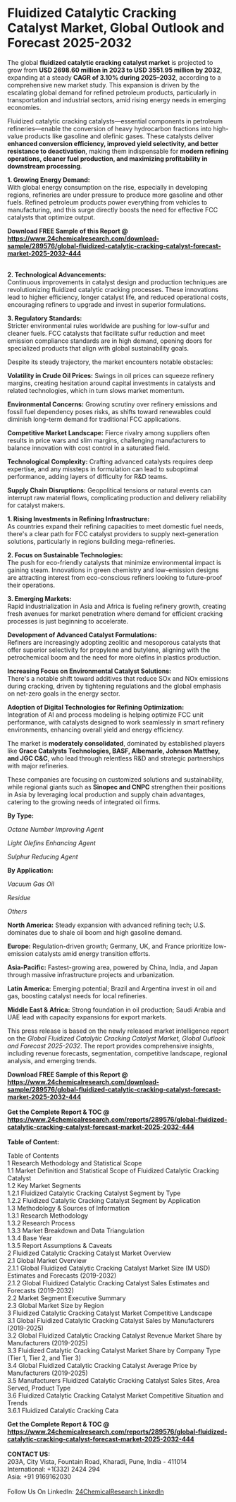 <h1>Fluidized Catalytic Cracking Catalyst Market, Global Outlook and Forecast 2025-2032</h1><p>The global <strong>fluidized catalytic cracking catalyst market</strong> is projected to grow from <strong>USD 2698.60 million in 2023 to USD 3551.95 million by 2032</strong>, expanding at a steady <strong>CAGR of 3.10% during 2025–2032</strong>, according to a comprehensive new market study. This expansion is driven by the escalating global demand for refined petroleum products, particularly in transportation and industrial sectors, amid rising energy needs in emerging economies.</p><p>Fluidized catalytic cracking catalysts—essential components in petroleum refineries—enable the conversion of heavy hydrocarbon fractions into high-value products like gasoline and olefinic gases. These catalysts deliver <strong>enhanced conversion efficiency, improved yield selectivity, and better resistance to deactivation</strong>, making them indispensable for <strong>modern refining operations, cleaner fuel production, and maximizing profitability in downstream processing</strong>.</p><p><strong>1. Growing Energy Demand:</strong><br>
With global energy consumption on the rise, especially in developing regions, refineries are under pressure to produce more gasoline and other fuels. Refined petroleum products power everything from vehicles to manufacturing, and this surge directly boosts the need for effective FCC catalysts that optimize output.</p><div><b>Download FREE Sample of this Report @ 
            <a href="https://www.24chemicalresearch.com/download-sample/289576/global-fluidized-catalytic-cracking-catalyst-forecast-market-2025-2032-444">
            https://www.24chemicalresearch.com/download-sample/289576/global-fluidized-catalytic-cracking-catalyst-forecast-market-2025-2032-444</a></b></div><br><p><strong>2. Technological Advancements:</strong><br>
Continuous improvements in catalyst design and production techniques are revolutionizing fluidized catalytic cracking processes. These innovations lead to higher efficiency, longer catalyst life, and reduced operational costs, encouraging refiners to upgrade and invest in superior formulations.</p><p><strong>3. Regulatory Standards:</strong><br>
Stricter environmental rules worldwide are pushing for low-sulfur and cleaner fuels. FCC catalysts that facilitate sulfur reduction and meet emission compliance standards are in high demand, opening doors for specialized products that align with global sustainability goals.</p><p>Despite its steady trajectory, the market encounters notable obstacles:</p><p><strong>Volatility in Crude Oil Prices:</strong> Swings in oil prices can squeeze refinery margins, creating hesitation around capital investments in catalysts and related technologies, which in turn slows market momentum.</p><p><strong>Environmental Concerns:</strong> Growing scrutiny over refinery emissions and fossil fuel dependency poses risks, as shifts toward renewables could diminish long-term demand for traditional FCC applications.</p><p><strong>Competitive Market Landscape:</strong> Fierce rivalry among suppliers often results in price wars and slim margins, challenging manufacturers to balance innovation with cost control in a saturated field.</p><p><strong>Technological Complexity:</strong> Crafting advanced catalysts requires deep expertise, and any missteps in formulation can lead to suboptimal performance, adding layers of difficulty for R&amp;D teams.</p><p><strong>Supply Chain Disruptions:</strong> Geopolitical tensions or natural events can interrupt raw material flows, complicating production and delivery reliability for catalyst makers.</p><p><strong>1. Rising Investments in Refining Infrastructure:</strong><br>
As countries expand their refining capacities to meet domestic fuel needs, there's a clear path for FCC catalyst providers to supply next-generation solutions, particularly in regions building mega-refineries.</p><p><strong>2. Focus on Sustainable Technologies:</strong><br>
The push for eco-friendly catalysts that minimize environmental impact is gaining steam. Innovations in green chemistry and low-emission designs are attracting interest from eco-conscious refiners looking to future-proof their operations.</p><p><strong>3. Emerging Markets:</strong><br>
Rapid industrialization in Asia and Africa is fueling refinery growth, creating fresh avenues for market penetration where demand for efficient cracking processes is just beginning to accelerate.</p><p><strong>Development of Advanced Catalyst Formulations:</strong><br>
Refiners are increasingly adopting zeolitic and mesoporous catalysts that offer superior selectivity for propylene and butylene, aligning with the petrochemical boom and the need for more olefins in plastics production.</p><p><strong>Increasing Focus on Environmental Catalyst Solutions:</strong><br>
There's a notable shift toward additives that reduce SOx and NOx emissions during cracking, driven by tightening regulations and the global emphasis on net-zero goals in the energy sector.</p><p><strong>Adoption of Digital Technologies for Refining Optimization:</strong><br>
Integration of AI and process modeling is helping optimize FCC unit performance, with catalysts designed to work seamlessly in smart refinery environments, enhancing overall yield and energy efficiency.</p><p>The market is <strong>moderately consolidated</strong>, dominated by established players like <strong>Grace Catalysts Technologies, BASF, Albemarle, Johnson Matthey, and JGC C&amp;C</strong>, who lead through relentless R&amp;D and strategic partnerships with major refineries.</p><p>These companies are focusing on customized solutions and sustainability, while regional giants such as <strong>Sinopec and CNPC</strong> strengthen their positions in Asia by leveraging local production and supply chain advantages, catering to the growing needs of integrated oil firms.</p><p><strong>By Type:</strong></p><p><em>Octane Number Improving Agent</em></p><p><em>Light Olefins Enhancing Agent</em></p><p><em>Sulphur Reducing Agent</em></p><p><strong>By Application:</strong></p><p><em>Vacuum Gas Oil</em></p><p><em>Residue</em></p><p><em>Others</em></p><p><strong>North America:</strong> Steady expansion with advanced refining tech; U.S. dominates due to shale oil boom and high gasoline demand.</p><p><strong>Europe:</strong> Regulation-driven growth; Germany, UK, and France prioritize low-emission catalysts amid energy transition efforts.</p><p><strong>Asia-Pacific:</strong> Fastest-growing area, powered by China, India, and Japan through massive infrastructure projects and urbanization.</p><p><strong>Latin America:</strong> Emerging potential; Brazil and Argentina invest in oil and gas, boosting catalyst needs for local refineries.</p><p><strong>Middle East &amp; Africa:</strong> Strong foundation in oil production; Saudi Arabia and UAE lead with capacity expansions for export markets.</p><p>This press release is based on the newly released market intelligence report on the <em>Global Fluidized Catalytic Cracking Catalyst Market, Global Outlook and Forecast 2025-2032</em>. The report provides comprehensive insights, including revenue forecasts, segmentation, competitive landscape, regional analysis, and emerging trends.</p><div><b>Download FREE Sample of this Report @ 
            <a href="https://www.24chemicalresearch.com/download-sample/289576/global-fluidized-catalytic-cracking-catalyst-forecast-market-2025-2032-444">
            https://www.24chemicalresearch.com/download-sample/289576/global-fluidized-catalytic-cracking-catalyst-forecast-market-2025-2032-444</a></b></div><br><div><b>Get the Complete Report & TOC @ 
            <a href="https://www.24chemicalresearch.com/reports/289576/global-fluidized-catalytic-cracking-catalyst-forecast-market-2025-2032-444">
            https://www.24chemicalresearch.com/reports/289576/global-fluidized-catalytic-cracking-catalyst-forecast-market-2025-2032-444</a></b></div><br>
            <b>Table of Content:</b><p>Table of Contents<br />
1 Research Methodology and Statistical Scope<br />
1.1 Market Definition and Statistical Scope of Fluidized Catalytic Cracking Catalyst<br />
1.2 Key Market Segments<br />
1.2.1 Fluidized Catalytic Cracking Catalyst Segment by Type<br />
1.2.2 Fluidized Catalytic Cracking Catalyst Segment by Application<br />
1.3 Methodology & Sources of Information<br />
1.3.1 Research Methodology<br />
1.3.2 Research Process<br />
1.3.3 Market Breakdown and Data Triangulation<br />
1.3.4 Base Year<br />
1.3.5 Report Assumptions & Caveats<br />
2 Fluidized Catalytic Cracking Catalyst Market Overview<br />
2.1 Global Market Overview<br />
2.1.1 Global Fluidized Catalytic Cracking Catalyst Market Size (M USD) Estimates and Forecasts (2019-2032)<br />
2.1.2 Global Fluidized Catalytic Cracking Catalyst Sales Estimates and Forecasts (2019-2032)<br />
2.2 Market Segment Executive Summary<br />
2.3 Global Market Size by Region<br />
3 Fluidized Catalytic Cracking Catalyst Market Competitive Landscape<br />
3.1 Global Fluidized Catalytic Cracking Catalyst Sales by Manufacturers (2019-2025)<br />
3.2 Global Fluidized Catalytic Cracking Catalyst Revenue Market Share by Manufacturers (2019-2025)<br />
3.3 Fluidized Catalytic Cracking Catalyst Market Share by Company Type (Tier 1, Tier 2, and Tier 3)<br />
3.4 Global Fluidized Catalytic Cracking Catalyst Average Price by Manufacturers (2019-2025)<br />
3.5 Manufacturers Fluidized Catalytic Cracking Catalyst Sales Sites, Area Served, Product Type<br />
3.6 Fluidized Catalytic Cracking Catalyst Market Competitive Situation and Trends<br />
3.6.1 Fluidized Catalytic Cracking Cata</p><div><b>Get the Complete Report & TOC @ 
            <a href="https://www.24chemicalresearch.com/reports/289576/global-fluidized-catalytic-cracking-catalyst-forecast-market-2025-2032-444">
            https://www.24chemicalresearch.com/reports/289576/global-fluidized-catalytic-cracking-catalyst-forecast-market-2025-2032-444</a></b></div><br><b>CONTACT US:</b><br>
            203A, City Vista, Fountain Road, Kharadi, Pune, India - 411014<br>
            International: +1(332) 2424 294<br>
            Asia: +91 9169162030 <br><br>
            Follow Us On LinkedIn: <a href="https://www.linkedin.com/company/24chemicalresearch/">24ChemicalResearch LinkedIn</a>